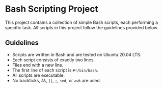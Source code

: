 # Bash Scripting Project

This project contains a collection of simple Bash scripts, each performing a specific task. All scripts in this project follow the guidelines provided below.

## Guidelines

- Scripts are written in Bash and are tested on Ubuntu 20.04 LTS.
- Each script consists of exactly two lines.
- Files end with a new line.
- The first line of each script is `#!/bin/bash`.
- All scripts are executable.
- No backticks, `&&`, `||`, `;`, `sed`, or `awk` are used.

